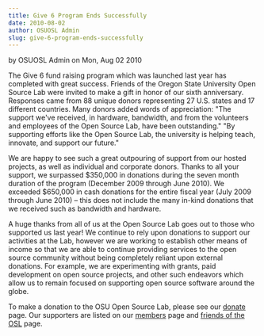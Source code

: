 ```yaml
---
title: Give 6 Program Ends Successfully
date: 2010-08-02
author: OSUOSL Admin
slug: give-6-program-ends-successfully
---
```

by OSUOSL Admin on Mon, Aug 02 2010

The Give 6 fund raising program which was launched last year has completed with
great success. Friends of the Oregon State University Open Source Lab were
invited to make a gift in honor of our sixth anniversary. Responses came from 88
unique donors representing 27 U.S. states and 17 different countries. Many
donors added words of appreciation: "The support we've received, in hardware,
bandwidth, and from the volunteers and employees of the Open Source Lab, have
been outstanding." "By supporting efforts like the Open Source Lab, the
university is helping teach, innovate, and support our future."

We are happy to see such a great outpouring of support from our hosted projects,
as well as individual and corporate donors. Thanks to all your support, we
surpassed $350,000 in donations during the seven month duration of the program
(December 2009 through June 2010). We exceeded $650,000 in cash donations for
the entire fiscal year (July 2009 through June 2010) – this does not include the
many in-kind donations that we received such as bandwidth and hardware.

A huge thanks from all of us at the Open Source Lab goes out to those who
supported us last year! We continue to rely upon donations to support our
activities at the Lab, however we are working to establish other means of income
so that we are able to continue providing services to the open source community
without being completely reliant upon external donations. For example, we are
experimenting with grants, paid development on open source projects, and other
such endeavors which allow us to remain focused on supporting open source
software around the globe.

To make a donation to the OSU Open Source Lab, please see our [donate](/donate) page.
Our supporters are listed on our [members](/sponsors) page and 
[friends of the OSL](/friends/members) page.
